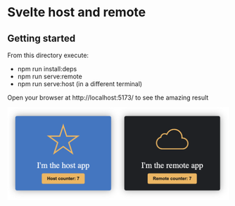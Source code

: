 # Svelte host and remote

## Getting started

From this directory execute:

- npm run install:deps
- npm run serve:remote
- npm run serve:host (in a different terminal)

Open your browser at http://localhost:5173/ to see the amazing result

![screenshot](docs/screenshot.png)
